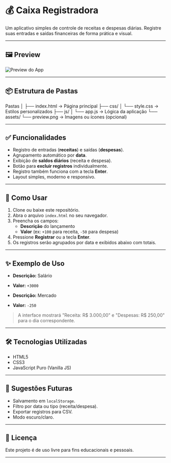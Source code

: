 # 💰 Caixa Registradora

Um aplicativo simples de controle de receitas e despesas diárias. Registre suas entradas e saídas financeiras de forma prática e visual.

---

## 🖼️ Preview

![Preview do App](assets/preview.png) <!-- substitua pelo caminho correto caso tenha uma imagem -->

---

## 📦 Estrutura de Pastas

Pastas
│
├── index.html → Página principal
├── css/
│ └── style.css → Estilos personalizados
├── js/
│ └── app.js → Lógica da aplicação
└── assets/
└── preview.png → Imagens ou ícones (opcional)



---

## ✅ Funcionalidades

- Registro de entradas (**receitas**) e saídas (**despesas**).
- Agrupamento automático por **data**.
- Exibição de **saldos diários** (receita e despesa).
- Botão para **excluir registros** individualmente.
- Registro também funciona com a tecla **Enter**.
- Layout simples, moderno e responsivo.

---

## 🚀 Como Usar

1. Clone ou baixe este repositório.
2. Abra o arquivo `index.html` no seu navegador.
3. Preencha os campos:
   - **Descrição** do lançamento
   - **Valor** (ex: `+100` para receita, `-50` para despesa)
4. Pressione **Registrar** ou a tecla **Enter**.
5. Os registros serão agrupados por data e exibidos abaixo com totais.

---

## ✨ Exemplo de Uso

- **Descrição:** Salário  
- **Valor:** `+3000`

- **Descrição:** Mercado  
- **Valor:** `-250`

> A interface mostrará "Receita: R$ 3.000,00" e "Despesas: R$ 250,00" para o dia correspondente.

---

## 🛠️ Tecnologias Utilizadas

- HTML5
- CSS3
- JavaScript Puro (Vanilla JS)

---

## 📌 Sugestões Futuras

- Salvamento em `localStorage`.
- Filtro por data ou tipo (receita/despesa).
- Exportar registros para CSV.
- Modo escuro/claro.

---

## 📄 Licença

Este projeto é de uso livre para fins educacionais e pessoais.

---
